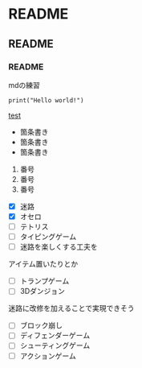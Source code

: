 # README
## README
### README

mdの練習

```
print("Hello world!")
```

[test](./first.py)

* 箇条書き
* 箇条書き
* 箇条書き

1. 番号
1. 番号
1. 番号

- [x] 迷路
- [x] オセロ
- [ ] テトリス
- [ ] タイピングゲーム
- [ ] 迷路を楽しくする工夫を

アイテム置いたりとか
- [ ] トランプゲーム
- [ ] 3Dダンジョン

迷路に改修を加えることで実現できそう
- [ ] ブロック崩し
- [ ] ディフェンダーゲーム
- [ ] シューティングゲーム
- [ ] アクションゲーム